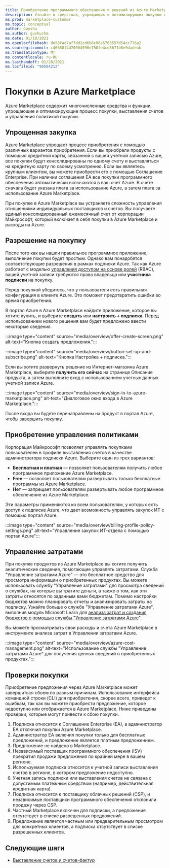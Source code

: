 ```yaml
---
title: Приобретение программного обеспечения и решений из Azure Marketplace
description: Узнайте о средствах, упрощающих и оптимизирующих покупки и управление программным обеспечением в Azure Marketplace.
ms.prod: marketplace-customer
ms.topic: conceptual
author: Guyshu
ms.author: gushuchm
ms.date: 01/18/2021
ms.openlocfilehash: de58fad7af7dd2cd6b8c98e5763557d54cc776a2
ms.sourcegitcommit: c46658f4d70004596e758fe4cd8671b6e9dadeab
ms.translationtype: MT
ms.contentlocale: ru-RU
ms.lasthandoff: 01/20/2021
ms.locfileid: "98584212"
---
```

# <a name="azure-marketplace-purchasing"></a>Покупки в Azure Marketplace

Azure Marketplace содержит многочисленные средства и функции, упрощающие и оптимизирующие процесс покупки, выставления счетов и управления политикой покупки.

## <a name="simplified-procurement"></a>Упрощенная закупка

Azure Marketplace упрощает процесс приобретения с помощью различных вариантов приобретения. Если вы приобрели продукты с помощью кредитной карты, связанной с вашей учетной записью Azure, все покупки будут консолидированы по одному счету и выставляться на кредитную карту по своему усмотрению. Если вы являетесь крупным клиентом, вы можете приобрести его с помощью Соглашение Enterprise. При наличии соглашения EA все покупки программного обеспечения автоматически включаются в ваш счет Azure. В счете сначала будет указана плата за использование Azure, а затем плата за использование Azure Marketplace.

При покупке в Azure Marketplace вы устраняете сложность управления отношениями индивидуальных поставщиков и счетов. Вы получаете единый консолидированный ежемесячный счет от корпорации Майкрософт, который включает в себя покупки в Azure Marketplace и расходы на Azure.

## <a name="permission-to-purchase"></a>Разрешение на покупку

После того как вы нашли правильное программное приложение, выполнение покупки будет простым. Однако вам понадобятся соответствующие разрешения в рамках подписки Azure. Так как Azure работает с моделью [управления доступом на основе ролей](/azure/role-based-access-control/overview) (RBAC), вашей учетной записи требуются права владельца или **участника** **подписки** на покупку.

Перед покупкой убедитесь, что у пользователя есть правильная конфигурация в клиенте Azure. Это поможет предотвратить ошибки во время приобретения.

В портал Azure в Azure Marketplace найдите приложение, которое вы хотите купить, и выберите **создать** или **настроить + подписка**. Перед использованием нового решения вам будет предложено ввести некоторые сведения.

:::image type="content" source="media/overview/offer-create-screen.png" alt-text="Кнопка создать предложения.":::

:::image type="content" source="media/overview/button-set-up-and-subscribe.png" alt-text="Кнопка Настройка + подписка.":::

Если вы хотите развернуть решение из Интернет-магазина Azure Marketplace, выберите **получить его сейчас** на странице Описание продукта, а затем выполните вход с использованием учетных данных учетной записи Azure.

:::image type="content" source="media/overview/sign-in-to-azure-marketplace.png" alt-text="Диалоговое окно входа в Azure Marketplace.":::

После входа вы будете перенаправлены на продукт в портал Azure, чтобы завершить покупку.

## <a name="purchase-policy-management"></a>Приобретение управления политиками

Корпорация Майкрософт позволяет управлять покупками пользователей в профиле выставления счетов в качестве администратора подписки Azure. Выберите один из трех вариантов:

- **Бесплатная и платная** — позволяет пользователям получить любое программное приложение Azure Marketplace.
- **Free** — позволяет пользователям развертывать только бесплатные программы из Azure Marketplace.
- **Нет** — запрещает пользователям развертывать любое программное обеспечение из Azure Marketplace.

Эти параметры применяются ко всем пользователям, у которых есть доступ к подписке Azure, что дает возможность управлять закупок ИТ с помощью портал Azure.

:::image type="content" source="media/overview/billing-profile-policy-settings.png" alt-text="Управление закупок ИТ-отдела с помощью портал Azure":::

## <a name="cost-management"></a>Управление затратами

При покупке продуктов из Azure Marketplace вы хотите получить аналитические сведения, помогающие управлять затратами. Служба "Управление затратами Azure" — это бесплатное средство для просмотра информации о приобретенных продуктах. Вы можете использовать службу "Управление затратами" для просмотра сведений о службах, на которые вы тратите деньги, а также о том, как эти затраты относятся по заданным вами бюджетам. Помимо настройки бюджетов можно планировать отчеты и анализировать затраты на подписку. Узнайте больше о службе "Управление затратами Azure", выполнив модуль Microsoft Learn для [анализа затрат и создания бюджетов с помощью службы "Управление затратами Azure](/learn/modules/analyze-costs-create-budgets-azure-cost-management/)".

Вы можете просматривать свои расходы и счета Azure Marketplace в инструменте анализа затрат в Управлении затратами Azure.

:::image type="content" source="media/overview/azure-cost-management.png" alt-text="Использование службы &quot;Управление затратами Azure&quot; для получения ценных сведений о приобретенных продуктах.":::

## <a name="purchase-validation-checks"></a>Проверки покупки

Приобретение предложения через Azure Marketplace может завершиться сбоем по разным причинам. Использование интерфейса командной строки (CLI) для приобретения, скорее всего, приведет к ошибкам, так как вы можете приобрести предложение, которое недоступно или отображается в Azure Marketplace. Ниже приведены проверки, которые могут привести к сбою покупки.

1. Подписка относится к Соглашение Enterprise (EA), а администратор EA отключил покупки Azure Marketplace.
1. Администратор EA включил покупки только для бесплатных предложений, и предложение является платным предложением.
1. Предложение не найдено в Marketplace.
1. Независимый поставщик программного обеспечения (ISV) прекратил продажи предложения по крайней мере в вашем регионе.
1. Используемая подписка относится к учетной записи выставления счетов в регионе, в котором предложение недоступно.
1. Учетная запись подписки или выставления счетов не связана с допустимым платежным средством (например, действительная кредитная карта).
1. Подписка относится к поставщику облачных решений (CSP), и независимые поставщики программного обеспечения отклонили продажу через CSP.
1. Частный Marketplace включен для подписки, а предложение отсутствует в списке разрешенных предложений.
1. Предложение является частным или предварительным просмотром для конкретных клиентов, а подписка отсутствует в списке разрешенных клиентов.

## <a name="next-steps"></a>Следующие шаги

- [Выставление счетов и счетов-фактур](billing-invoicing.md)